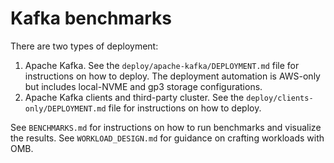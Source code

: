 # Kafka benchmarks

There are two types of deployment:
1. Apache Kafka. See the `deploy/apache-kafka/DEPLOYMENT.md` file for instructions on how to deploy. The deployment automation is AWS-only but includes local-NVME and gp3 storage configurations.
2. Apache Kafka clients and third-party cluster. See the `deploy/clients-only/DEPLOYMENT.md` file for instructions on how to deploy.

See `BENCHMARKS.md` for instructions on how to run benchmarks and visualize the results.
See `WORKLOAD_DESIGN.md` for guidance on crafting workloads with OMB.